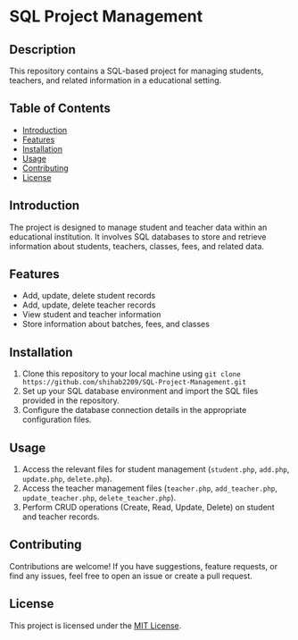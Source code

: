# SQL Project Management

## Description
This repository contains a SQL-based project for managing students, teachers, and related information in a educational setting.

## Table of Contents
- [Introduction](#introduction)
- [Features](#features)
- [Installation](#installation)
- [Usage](#usage)
- [Contributing](#contributing)
- [License](#license)

## Introduction
The project is designed to manage student and teacher data within an educational institution. It involves SQL databases to store and retrieve information about students, teachers, classes, fees, and related data.

## Features
- Add, update, delete student records
- Add, update, delete teacher records
- View student and teacher information
- Store information about batches, fees, and classes

## Installation
1. Clone this repository to your local machine using `git clone https://github.com/shihab2209/SQL-Project-Management.git`
2. Set up your SQL database environment and import the SQL files provided in the repository.
3. Configure the database connection details in the appropriate configuration files.

## Usage
1. Access the relevant files for student management (`student.php`, `add.php`, `update.php`, `delete.php`).
2. Access the teacher management files (`teacher.php`, `add_teacher.php`, `update_teacher.php`, `delete_teacher.php`).
3. Perform CRUD operations (Create, Read, Update, Delete) on student and teacher records.

## Contributing
Contributions are welcome! If you have suggestions, feature requests, or find any issues, feel free to open an issue or create a pull request.

## License
This project is licensed under the [MIT License](LICENSE).
